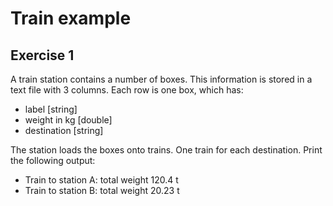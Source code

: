 Train example
=============

Exercise 1
----------

A train station contains a number of boxes. This information is stored in a text file with 3 columns. Each row is one box, which has:

* label [string]
* weight in kg [double]
* destination [string]

The station loads the boxes onto trains. One train for each destination.
Print the following output:

* Train to station A: total weight 120.4 t
* Train to station B: total weight 20.23 t

